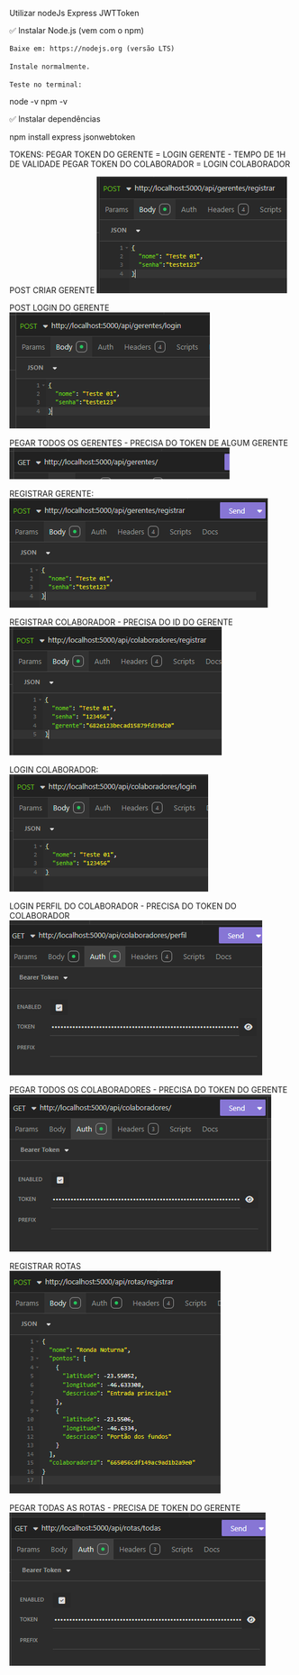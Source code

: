 Utilizar nodeJs
Express
JWTToken


✅ Instalar Node.js (vem com o npm)

    Baixe em: https://nodejs.org (versão LTS)

    Instale normalmente.

    Teste no terminal:
node -v
npm -v

✅ Instalar dependências

npm install express jsonwebtoken

TOKENS: 
PEGAR TOKEN DO GERENTE = LOGIN GERENTE - TEMPO DE 1H DE VALIDADE
PEGAR TOKEN DO COLABORADOR = LOGIN COLABORADOR


 POST CRIAR GERENTE
![alt text](image-1.png)

 POST LOGIN DO GERENTE
![alt text](image.png)

PEGAR TODOS OS GERENTES - PRECISA DO TOKEN DE ALGUM GERENTE
![alt text](image-7.png)

REGISTRAR GERENTE: 
![alt text](image-8.png)

REGISTRAR COLABORADOR - PRECISA DO ID DO GERENTE
![alt text](image-2.png)

LOGIN COLABORADOR:
![alt text](image-3.png)

LOGIN PERFIL DO COLABORADOR - PRECISA DO TOKEN DO COLABORADOR
![alt text](image-6.png)

PEGAR TODOS OS COLABORADORES - PRECISA DO TOKEN DO GERENTE
![alt text](image-9.png)

REGISTRAR ROTAS
![alt text](image-4.png)

PEGAR TODAS AS ROTAS - PRECISA DE TOKEN DO GERENTE
![alt text](image-5.png)